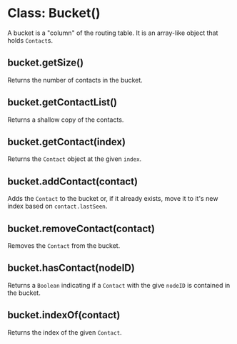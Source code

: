 Class: Bucket()
===============

A bucket is a "column" of the routing table. It is an array-like object that
holds `Contact`s.

## bucket.getSize()

Returns the number of contacts in the bucket.

## bucket.getContactList()

Returns a shallow copy of the contacts.

## bucket.getContact(index)

Returns the `Contact` object at the given `index`.

## bucket.addContact(contact)

Adds the `Contact` to the bucket or, if it already exists, move it to it's new
index based on `contact.lastSeen`.

## bucket.removeContact(contact)

Removes the `Contact` from the bucket.

## bucket.hasContact(nodeID)

Returns a `Boolean` indicating if a `Contact` with the give `nodeID` is
contained in the bucket.

## bucket.indexOf(contact)

Returns the index of the given `Contact`.
